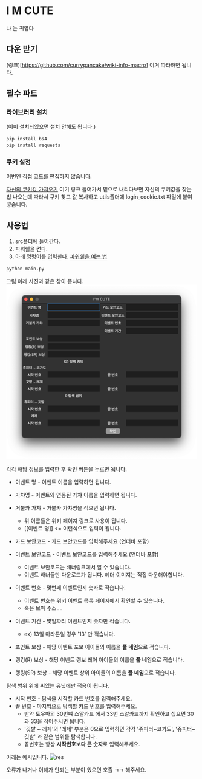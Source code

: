 # I M CUTE
나 는 귀엽다

## 다운 받기
(링크)[https://github.com/currypancake/wiki-info-macro]
이거 따라하면 됩니다.

## 필수 파트
### 라이브러리 설치
(이미 설치되있으면 설치 안해도 됩니다.)
~~~bash
pip install bs4
pip install requests
~~~

### 쿠키 설정
이번엔 직접 코드를 편집하지 않습니다.

[자신의 쿠키값 가져오기](https://github.com/currypancake/SaveImage)
여기 링크 들어가서 밑으로 내리다보면 자신의 쿠키값을 찾는 법 나오는데 따라서 쿠키 찾고
값 복사하고 utils폴더에 login_cookie.txt 파일에 붙여넣습니다.


## 사용법
1. src폴더에 들어간다.
2. 파워쉘을 켠다.
3. 아래 명령어를 입력한다. [파워쉘을 여는 법](https://www.manualfactory.net/11724)
~~~bash
python main.py
~~~

그럼 아래 사진과 같은 창이 뜹니다.
![ex](https://github.com/currypancake/I-M-CUTE/blob/master/img/ex.png)

각각 해당 정보를 입력한 후 확인 버튼을 누르면 됩니다.

* 이벤트 명 - 이벤트 이름을 입력하면 됩니다.
* 가챠명 - 이벤트와 연동된 가챠 이름을 입력하면 됩니다.
* 거불카 가챠 - 거불카 가챠명을 적으면 됩니다. 
  * 위 이름들은 위키 페이지 링크로 사용이 됩니다. 
  * [[이벤트 명]] <= 이런식으로 입력이 됩니다.

* 카드 보안코드 - 카드 보안코드를 입력해주세요 (언더바 포함)
* 이벤트 보안코드 - 이벤트 보안코드를 입력해주세요 (언더바 포함)
  * 이벤트 보안코드는 배너링크에서 알 수 있습니다.
  * 이벤트 배너들만 다운로드가 됩니다. 헤더 이미지는 직접 다운해야합니다.

* 이벤트 번호 - 몇번째 이벤트인지 숫자로 적습니다.
  * 이벤트 번호는 위키 이벤트 목록 페이지에서 확인할 수 있습니다.
  * 혹은 브마 주소....

* 이벤트 기간 - 몇일짜리 이벤트인지 숫자만 적습니다.
  * ex) 13일 마라톤일 경우 '13' 만 적습니다. 

* 포인트 보상 - 해당 이벤트 포보 아이돌의 이름을 **풀 네임**으로 적습니다.
* 랭킹(R) 보상 - 해당 이벤트 랭보 레어 아이돌의 이름을 **풀 네임**으로 적습니다.
* 랭킹(SR) 보상 - 해당 이벤트 상위 아이돌의 이름을 **풀 네임**으로 적습니다.

탐색 범위
위에 써있는 유닛에만 적용이 됩니다.

* 시작 번호 - 탐색을 시작할 카드 번호를 입력해주세요.
* 끝 번호 - 마지막으로 탐색할 카드 번호를 입력해주세요.
  * 만약 토우마의 30번쨰 스알카드 에서  33번 스알카드까지 확인하고 싶으면
  30과 33을 적어주시면 됩니다.
  * '깃발 ~ 레제'와 '레제' 부분은 0으로 입력하면 각각 '쥬피터~코가도', '쥬피터~깃발' 과 같은 범위를 탐색합니다.
  * 끝번호는 항상 **시작번호보다 큰 숫자**로 입력해주세요.


아래는 예시입니다.
![res](https://github.com/currypancake/I-M-CUTE/blob/master/img/res.png)


오류가 나거나 이해가 안되는 부분이 있으면 호출 ㄱㄱ 해주세요.